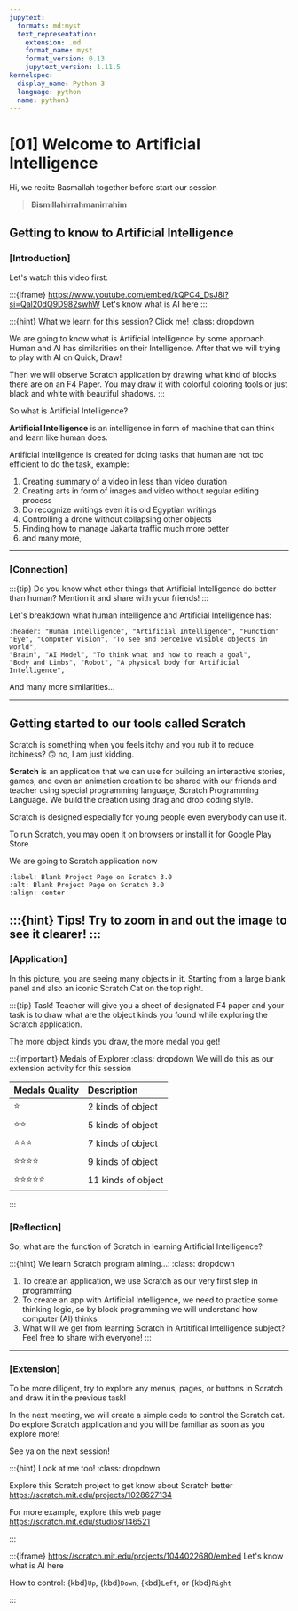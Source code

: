```yaml
---
jupytext:
  formats: md:myst
  text_representation:
    extension: .md
    format_name: myst
    format_version: 0.13
    jupytext_version: 1.11.5
kernelspec:
  display_name: Python 3
  language: python
  name: python3
---
```


# [01] Welcome to Artificial Intelligence
<!--  -->
Hi, we recite Basmallah together before start our session

> **Bismillahirrahmanirrahim**

## Getting to know to Artificial Intelligence
### [Introduction]

Let's watch this video first:

:::{iframe} https://www.youtube.com/embed/kQPC4_DsJ8I?si=Qal20dQ9D982swhW
Let's know what is AI here
:::

:::{hint} What we learn for this session? Click me!
:class: dropdown

We are going to know what is Artificial Intelligence by some approach. Human and AI has similarities on their Intelligence. After that we will trying to play with AI on Quick, Draw!

Then we will observe Scratch application by drawing what kind of blocks there are on an F4 Paper. You may draw it with colorful coloring tools or just black and white with beautiful shadows.
:::

So what is Artificial Intelligence?

**Artificial Intelligence** is an intelligence in form of machine that can think and learn like human does.

Artificial Intelligence is created for doing tasks that human are not too efficient to do the task, example:
1. Creating summary of a video in less than video duration
1. Creating arts in form of images and video without regular editing process
1. Do recognize writings even it is old Egyptian writings
1. Controlling a drone without collapsing other objects
1. Finding how to manage Jakarta traffic much more better
1. and many more,

---
### [Connection]

:::{tip} Do you know what other things that Artificial Intelligence do better than human? Mention it and share with your friends!
:::

Let's breakdown what human intelligence and Artificial Intelligence has:
```{csv-table} Comparison on Human Intelligence and Artificial Intelligence
:header: "Human Intelligence", "Artificial Intelligence", "Function"
"Eye", "Computer Vision", "To see and perceive visible objects in world",
"Brain", "AI Model", "To think what and how to reach a goal",
"Body and Limbs", "Robot", "A physical body for Artificial Intelligence",
```
And many more similarities...

---

## Getting started to our tools called **Scratch**
<!--  -->
Scratch is something when you feels itchy and you rub it to reduce itchiness? 🙃 no, I am just kidding.

**Scratch** is an application that we can use for building an interactive stories, games, and even an animation creation to be shared with our friends and teacher using special programming language, Scratch Programming Language. We build the creation using drag and drop coding style.

Scratch is designed especially for young people even everybody can use it.

To run Scratch, you may open it on browsers or install it for Google Play Store

We are going to Scratch application now

```{image} ../_static/images/blank-project.png
:label: Blank Project Page on Scratch 3.0
:alt: Blank Project Page on Scratch 3.0
:align: center
```
<!-- s -->
:::{hint} Tips! Try to zoom in and out the image to see it clearer!
:::
---
### [Application]

In this picture, you are seeing many objects in it. Starting from a large blank panel and also an iconic Scratch Cat on the top right.

:::{tip} Task!
Teacher will give you a sheet of designated F4 paper and your task is to draw what are the object kinds you found while exploring the Scratch application.

The more object kinds you draw, the more medal you get!

:::{important} Medals of Explorer
:class: dropdown
We will do this as our extension activity for this session

| Medals Quality | Description        |
| :------------- | :----------------- |
| ⭐             | 2 kinds of object  |
| ⭐⭐           | 5 kinds of object  |
| ⭐⭐⭐         | 7 kinds of object  |
| ⭐⭐⭐⭐       | 9 kinds of object  |
| ⭐⭐⭐⭐⭐     | 11 kinds of object |
:::

### [Reflection]

So, what are the function of Scratch in learning Artificial Intelligence?

:::{hint} We learn Scratch program aiming...:
:class: dropdown

1. To create an application, we use Scratch as our very first step in programming
1. To create an app with Artificial Intelligence, we need to practice some thinking logic, so by block programming we will understand how computer (AI) thinks
1. What will we get from learning Scratch in Artitifical Intelligence subject? Feel free to share with everyone!
:::

---
### [Extension]

To be more diligent, try to explore any menus, pages, or buttons in Scratch and draw it in the previous task!

In the next meeting, we will create a simple code to control the Scratch cat. Do explore Scratch application and you will be familiar as soon as you explore more!

See ya on the next session!


:::{hint} Look at me too!
:class: dropdown

Explore this Scratch project to get know about Scratch better
https://scratch.mit.edu/projects/1028627134

For more example, explore this web page
https://scratch.mit.edu/studios/146521

:::

<!-- separate this into an individual page to reduce load -->
:::{iframe} https://scratch.mit.edu/projects/1044022680/embed
Let's know what is AI here

How to control:
{kbd}`Up`, {kbd}`Down`, {kbd}`Left`, or {kbd}`Right`

:::
